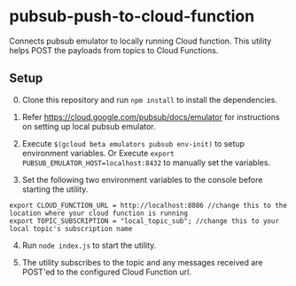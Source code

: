 # pubsub-push-to-cloud-function

Connects pubsub emulator to locally running Cloud function. This utility helps POST the payloads from topics to Cloud Functions.

## Setup

0. Clone this repository and run `npm install` to install the dependencies.

1. Refer https://cloud.google.com/pubsub/docs/emulator for instructions on setting up local pubsub emulator.

2. Execute `$(gcloud beta emulators pubsub env-init)` to setup environment variables. Or Execute `export PUBSUB_EMULATOR_HOST=localhost:8432` to manually set the variables.

3. Set the following two environment variables to the console before starting the utility.

```
export CLOUD_FUNCTION_URL = http://localhost:8086 //change this to the location where your cloud function is running
export TOPIC_SUBSCRIPTION = "local_topic_sub"; //change this to your local topic's subscription name

```

4. Run `node index.js` to start the utility.

5. The utility subscribes to the topic and any messages received are POST'ed to the configured Cloud Function url.
